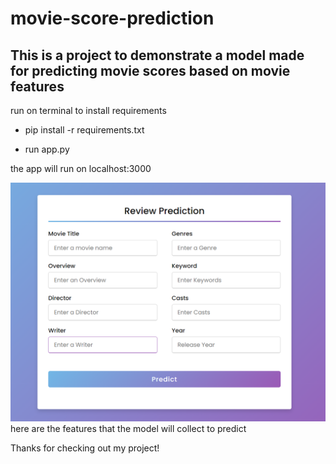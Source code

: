 # movie-score-prediction

## This is a project to demonstrate a model made for predicting movie scores based on movie features

run on terminal to install requirements
- pip install -r requirements.txt

- run app.py

the app will run on localhost:3000

![here are the features that the model will collect to predict](image.png)
here are the features that the model will collect to predict

Thanks for checking out my project!